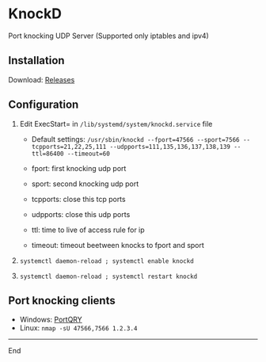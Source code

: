 # KnockD

Port knocking UDP Server (Supported only iptables and ipv4)

Installation
--------

Download: <a href="https://github.com/eltaline/knockd/releases">Releases</a>

Configuration
--------

1. Edit ExecStart= in ```/lib/systemd/system/knockd.service``` file

    - Default settings: ```/usr/sbin/knockd --fport=47566 --sport=7566 --tcpports=21,22,25,111 --udpports=111,135,136,137,138,139 --ttl=86400 --timeout=60```

    - fport: first knocking udp port
    - sport: second knocking udp port
    - tcpports: close this tcp ports
    - udpports: close this udp ports
    - ttl: time to live of access rule for ip
    - timeout: timeout beetween knocks to fport and sport

2. ```systemctl daemon-reload ; systemctl enable knockd```
3. ```systemctl daemon-reload ; systemctl restart knockd```

Port knocking clients
--------

- Windows: <a href="https://www.microsoft.com/en-us/download/confirmation.aspx?id=24009">PortQRY</a>
- Linux: ```nmap -sU 47566,7566 1.2.3.4```

--------
End